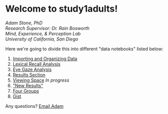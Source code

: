 # Welcome to study1adults! 
*Adam Stone, PhD*  
*Research Supervisor: Dr. Rain Bosworth*  
*Mind, Experience, & Perception Lab*  
*University of California, San Diego*  

Here we're going to divide this into different "data notebooks" listed below:
1. [Importing and Organizing Data](01dataimportclean.nb.html)
1. [Lexical Recall Analysis](02lexicalrecall.nb.html)
1. [Eye Gaze Analysis](03eyegaze.nb.html)
1. [Results Section](04resultsection.nb.html)
1. [Viewing Space](05viewingspace.nb.html) *In progress*
1. ["New Results"](06newresults.nb.html)
1. [Four Groups](07fourgroups.nb.html)
1. [Gist](08gist.nb.html)

Any questions? [Email Adam](mailto:amstone@ucsd.edu)